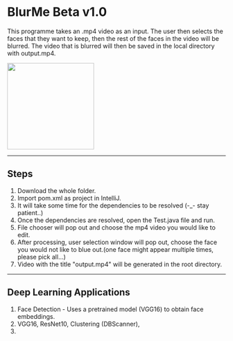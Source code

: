 # BlurMe Beta v1.0
This programme takes an .mp4 video as an input. The user then selects the faces that they want to keep, then the rest of the faces in the video will be blurred. The video that is blurred will then be saved in the local directory with output.mp4.

<img width="200" src=https://github.com/scotgopal/VideoBlurring/blob/c3b317c122d90020cc57e70d9b2d7df146715e17/LanBlurred.jpg>

---
## Steps
1. Download the whole folder.   
2. Import pom.xml as project in IntelliJ.
3. It will take some time for the dependencies to be resolved (-_- stay patient..)
4. Once the dependencies are resolved, open the Test.java file and run.
5. File chooser will pop out and choose the mp4 video you would like to edit.
6. After processing, user selection window will pop out, choose the face you would not like to blue out.(one face might appear multiple times, please pick all...)
7. Video with the title "output.mp4" will be generated in the root directory.
---

## Deep Learning Applications
1. Face Detection - Uses a pretrained model (VGG16) to obtain face embeddings.
2. VGG16, ResNet10, Clustering (DBScanner), 
3. 
